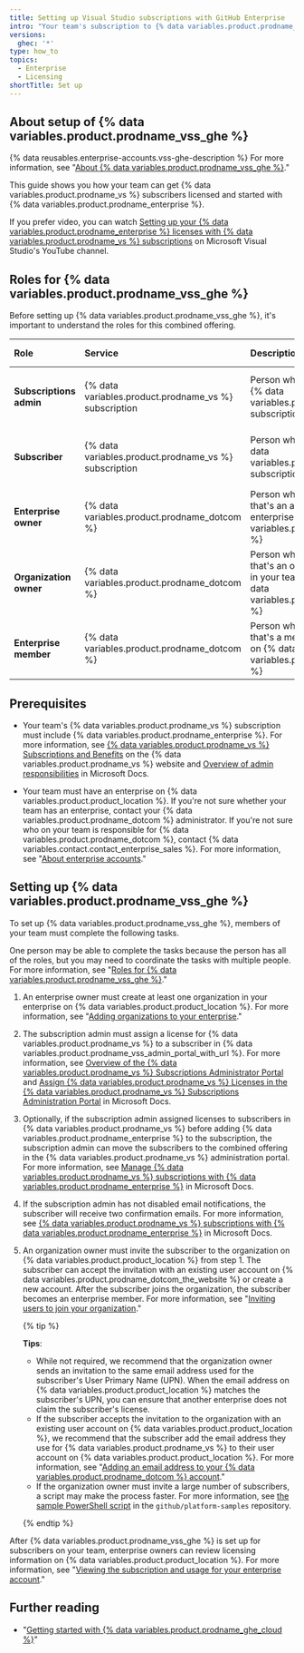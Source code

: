 ```yaml
---
title: Setting up Visual Studio subscriptions with GitHub Enterprise
intro: "Your team's subscription to {% data variables.product.prodname_vs %} can also provide access to {% data variables.product.prodname_enterprise %}."
versions:
  ghec: '*'
type: how_to
topics:
  - Enterprise
  - Licensing
shortTitle: Set up
---
```


## About setup of {% data variables.product.prodname_vss_ghe %}

{% data reusables.enterprise-accounts.vss-ghe-description %} For more information, see "[About {% data variables.product.prodname_vss_ghe %}](/billing/managing-licenses-for-visual-studio-subscriptions-with-github-enterprise/about-visual-studio-subscriptions-with-github-enterprise)."

This guide shows you how your team can get {% data variables.product.prodname_vs %} subscribers licensed and started with {% data variables.product.prodname_enterprise %}.

If you prefer video, you can watch [Setting up your {% data variables.product.prodname_enterprise %} licenses with {% data variables.product.prodname_vs %} subscriptions](https://www.youtube.com/watch?v=P_zBgp_BE_I) on 
Microsoft Visual Studio's YouTube channel.

## Roles for {% data variables.product.prodname_vss_ghe %}

Before setting up {% data variables.product.prodname_vss_ghe %}, it's important to understand the roles for this combined offering.

| Role | Service | Description | More information |
| :- | :- | :- | :- |
| **Subscriptions admin** | {% data variables.product.prodname_vs %} subscription | Person who assigns licenses for {% data variables.product.prodname_vs %} subscription | [Overview of admin responsibilities](https://docs.microsoft.com/en-us/visualstudio/subscriptions/admin-responsibilities) in Microsoft Docs |
| **Subscriber** | {% data variables.product.prodname_vs %} subscription | Person who uses a license for {% data variables.product.prodname_vs %} subscription | [Visual Studio Subscriptions documentation](https://docs.microsoft.com/en-us/visualstudio/subscriptions/) in Microsoft Docs |
| **Enterprise owner** | {% data variables.product.prodname_dotcom %} | Person who has a user account that's an administrator of an enterprise on {% data variables.product.product_location %} | "[Roles in an enterprise](/admin/user-management/managing-users-in-your-enterprise/roles-in-an-enterprise#enterprise-owner)" |
| **Organization owner** | {% data variables.product.prodname_dotcom %} | Person who has a user account that's an owner of an organization in your team's enterprise on {% data variables.product.product_location %} | "[Roles in an organization](/organizations/managing-peoples-access-to-your-organization-with-roles/roles-in-an-organization#organization-owners)" |
| **Enterprise member** | {% data variables.product.prodname_dotcom %} | Person who has a user account that's a member of an enterprise on {% data variables.product.product_location %} | "[Roles in an enterprise](/admin/user-management/managing-users-in-your-enterprise/roles-in-an-enterprise#enterprise-members)"  |

## Prerequisites

- Your team's {% data variables.product.prodname_vs %} subscription must include {% data variables.product.prodname_enterprise %}. For more information, see [{% data variables.product.prodname_vs %} Subscriptions and Benefits](https://visualstudio.microsoft.com/subscriptions/) on the {% data variables.product.prodname_vs %} website and
 [Overview of admin responsibilities](https://docs.microsoft.com/en-us/visualstudio/subscriptions/admin-responsibilities) in Microsoft Docs.
 
 - Your team must have an enterprise on {% data variables.product.product_location %}. If you're not sure whether your team has an enterprise, contact your {% data variables.product.prodname_dotcom %} administrator. If you're not sure who on your team is responsible for {% data variables.product.prodname_dotcom %}, contact {% data variables.contact.contact_enterprise_sales %}. For more information, see "[About enterprise accounts](/admin/overview/about-enterprise-accounts)."

## Setting up {% data variables.product.prodname_vss_ghe %}

To set up {% data variables.product.prodname_vss_ghe %}, members of your team must complete the following tasks.

One person may be able to complete the tasks because the person has all of the roles, but you may need to coordinate the tasks with multiple people. For more information, see "[Roles for {% data variables.product.prodname_vss_ghe %}](#roles-for-visual-studio-subscriptions-with-github-enterprise)."

1. An enterprise owner must create at least one organization in your enterprise on {% data variables.product.product_location %}. For more information, see "[Adding organizations to your enterprise](/admin/user-management/managing-organizations-in-your-enterprise/adding-organizations-to-your-enterprise)."

1. The subscription admin must assign a license for {% data variables.product.prodname_vs %} to a subscriber in {% data variables.product.prodname_vss_admin_portal_with_url %}. For more information, see [Overview of the {% data variables.product.prodname_vs %} Subscriptions Administrator Portal](https://docs.microsoft.com/en-us/visualstudio/subscriptions/using-admin-portal) and [Assign {% data variables.product.prodname_vs %} Licenses in the {% data variables.product.prodname_vs %} Subscriptions Administration Portal](https://docs.microsoft.com/en-us/visualstudio/subscriptions/assign-license) in Microsoft Docs.

1. Optionally, if the subscription admin assigned licenses to subscribers in {% data variables.product.prodname_vs %} before adding {% data variables.product.prodname_enterprise %} to the subscription, the subscription admin can move the subscribers to the combined offering in the {% data variables.product.prodname_vs %} administration portal. For more information, see [Manage {% data variables.product.prodname_vs %} subscriptions with {% data variables.product.prodname_enterprise %}](https://docs.microsoft.com/en-us/visualstudio/subscriptions/assign-github#moving-to-visual-studio-with-github-enterprise) in Microsoft Docs.

1. If the subscription admin has not disabled email notifications, the subscriber will receive two confirmation emails. For more information, see [{% data variables.product.prodname_vs %} subscriptions with {% data variables.product.prodname_enterprise %}](https://docs.microsoft.com/en-us/visualstudio/subscriptions/access-github#what-is-the-visual-studio-subscription-with-github-enterprise-setup-process) in Microsoft Docs.

1. An organization owner must invite the subscriber to the organization on {% data variables.product.product_location %} from step 1. The subscriber can accept the invitation with an existing user account on {% data variables.product.prodname_dotcom_the_website %} or create a new account. After the subscriber joins the organization, the subscriber becomes an enterprise member. For more information, see "[Inviting users to join your organization](/organizations/managing-membership-in-your-organization/inviting-users-to-join-your-organization)."

   {% tip %}

   **Tips**:

   - While not required, we recommend that the organization owner sends an invitation to the same email address used for the subscriber's User Primary Name (UPN). When the email address on {% data variables.product.product_location %} matches the subscriber's UPN, you can ensure that another enterprise does not claim the subscriber's license.
   - If the subscriber accepts the invitation to the organization with an existing user account on {% data variables.product.product_location %}, we recommend that the subscriber add the email address they use for {% data variables.product.prodname_vs %} to their user account on {% data variables.product.product_location %}. For more information, see "[Adding an email address to your {% data variables.product.prodname_dotcom %} account](/account-and-profile/setting-up-and-managing-your-github-user-account/managing-email-preferences/adding-an-email-address-to-your-github-account)."
   - If the organization owner must invite a large number of subscribers, a script may make the process faster. For more information, see [the sample PowerShell script](https://github.com/github/platform-samples/blob/master/api/powershell/invite_members_to_org.ps1) in the `github/platform-samples` repository.

    {% endtip %}

After {% data variables.product.prodname_vss_ghe %} is set up for subscribers on your team, enterprise owners can review licensing information on {% data variables.product.product_location %}. For more information, see "[Viewing the subscription and usage for your enterprise account](/billing/managing-billing-for-your-github-account/viewing-the-subscription-and-usage-for-your-enterprise-account)."

## Further reading

- "[Getting started with {% data variables.product.prodname_ghe_cloud %}](/get-started/onboarding/getting-started-with-github-enterprise-cloud)"
